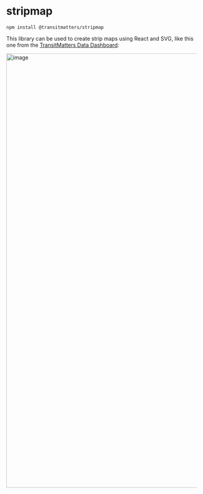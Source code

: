 # stripmap

```
npm install @transitmatters/stripmap
```

This library can be used to create strip maps using React and SVG, like this one from the [TransitMatters Data Dashboard](https://dashboard.transitmatters.org/red/slowzones):

<img width="1146" alt="image" src="https://github.com/transitmatters/stripmap/assets/2208769/5d1724a5-4349-4bea-8f46-6a038bb31b65">
